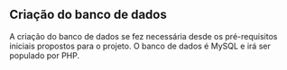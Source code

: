 ## Criação do banco de dados

A criação do banco de dados se fez necessária desde os pré-requisitos iniciais propostos para o projeto. O banco de dados é MySQL e irá ser populado por PHP.

